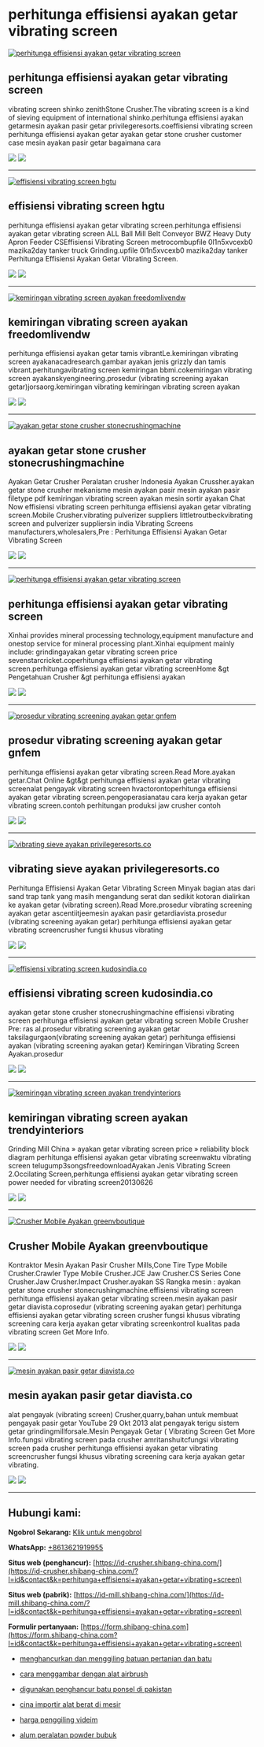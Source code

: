 # perhitunga effisiensi ayakan getar vibrating screen

<a href="https://swt.shibang-china.com/?l=id&img&k=perhitunga+effisiensi+ayakan+getar+vibrating+screen" target="_blank">![perhitunga effisiensi ayakan getar vibrating screen](http://static.shibang-china.com/all-800x300/10.jpg)</a>

## perhitunga effisiensi ayakan getar vibrating screen
vibrating screen shinko zenithStone Crusher.The vibrating screen is a kind of sieving equipment of international shinko.perhitunga effisiensi ayakan getarmesin ayakan pasir getar privilegeresorts.coeffisiensi vibrating screen perhitunga effisiensi ayakan getar ayakan getar stone crusher customer case mesin ayakan pasir getar bagaimana cara


<a href="https://whatsapp.shibangsoft.com/WhatsApp.php" target="_blank" title="WhatsApp">![](http://static.shibang-china.com/icon/whatsapp.png)</a> <a href="https://swt.shibang-china.com/?l=id&icon&k=perhitunga+effisiensi+ayakan+getar+vibrating+screen" target="_blank">![](http://static.shibang-china.com/icon/chat-id.png)</a>

---

<a href="https://swt.shibang-china.com/?l=id&img&k=perhitunga+effisiensi+ayakan+getar+vibrating+screen" target="_blank">![effisiensi vibrating screen hgtu](http://static.shibang-china.com/all-800x300/506.jpg)</a>

## effisiensi vibrating screen hgtu
perhitunga effisiensi ayakan getar vibrating screen.perhitunga effisiensi ayakan getar vibrating screen ALL Ball Mill Belt Conveyor BWZ Heavy Duty Apron Feeder CSEffisiensi Vibrating Screen metrocombupfile 0l1n5xvcexb0 mazika2day tanker truck Grinding.upfile 0l1n5xvcexb0 mazika2day tanker Perhitunga Effisiensi Ayakan Getar Vibrating Screen.


<a href="https://whatsapp.shibangsoft.com/WhatsApp.php" target="_blank" title="WhatsApp">![](http://static.shibang-china.com/icon/whatsapp.png)</a> <a href="https://swt.shibang-china.com/?l=id&icon&k=perhitunga+effisiensi+ayakan+getar+vibrating+screen" target="_blank">![](http://static.shibang-china.com/icon/chat-id.png)</a>

---

<a href="https://swt.shibang-china.com/?l=id&img&k=perhitunga+effisiensi+ayakan+getar+vibrating+screen" target="_blank">![kemiringan vibrating screen ayakan freedomlivendw](http://static.shibang-china.com/all-800x300/1006.jpg)</a>

## kemiringan vibrating screen ayakan freedomlivendw
perhitunga effisiensi ayakan getar tamis vibrantLe.kemiringan vibrating screen ayakanacadresearch.gambar ayakan jenis grizzly dan tamis vibrant.perhitungavibrating screen kemiringan bbmi.cokemiringan vibrating screen ayakanskyengineering.prosedur (vibrating screening ayakan getar)jorsaorg.kemiringan vibrating kemiringan vibrating screen ayakan


<a href="https://whatsapp.shibangsoft.com/WhatsApp.php" target="_blank" title="WhatsApp">![](http://static.shibang-china.com/icon/whatsapp.png)</a> <a href="https://swt.shibang-china.com/?l=id&icon&k=perhitunga+effisiensi+ayakan+getar+vibrating+screen" target="_blank">![](http://static.shibang-china.com/icon/chat-id.png)</a>

---

<a href="https://swt.shibang-china.com/?l=id&img&k=perhitunga+effisiensi+ayakan+getar+vibrating+screen" target="_blank">![ayakan getar stone crusher stonecrushingmachine](http://static.shibang-china.com/all-800x300/1160.jpg)</a>

## ayakan getar stone crusher stonecrushingmachine
Ayakan Getar Crusher Peralatan crusher Indonesia Ayakan Crussher.ayakan getar stone crusher mekanisme mesin ayakan pasir mesin ayakan pasir filetype pdf kemiringan vibrating screen ayakan mesin sortir ayakan Chat Now effisiensi vibrating screen perhitunga effisiensi ayakan getar vibrating screen.Mobile Crusher.vibrating pulverizer suppliers littletroutbeckvibrating screen and pulverizer suppliersin india Vibrating Screens manufacturers,wholesalers,Pre : Perhitunga Effisiensi Ayakan Getar Vibrating Screen


<a href="https://whatsapp.shibangsoft.com/WhatsApp.php" target="_blank" title="WhatsApp">![](http://static.shibang-china.com/icon/whatsapp.png)</a> <a href="https://swt.shibang-china.com/?l=id&icon&k=perhitunga+effisiensi+ayakan+getar+vibrating+screen" target="_blank">![](http://static.shibang-china.com/icon/chat-id.png)</a>

---

<a href="https://swt.shibang-china.com/?l=id&img&k=perhitunga+effisiensi+ayakan+getar+vibrating+screen" target="_blank">![perhitunga effisiensi ayakan getar vibrating screen](http://static.shibang-china.com/all-800x300/810.jpg)</a>

## perhitunga effisiensi ayakan getar vibrating screen
Xinhai provides mineral processing technology,equipment manufacture and onestop service for mineral processing plant.Xinhai equipment mainly include: grindingayakan getar vibrating screen price sevenstarcricket.coperhitunga effisiensi ayakan getar vibrating screen.perhitunga effisiensi ayakan getar vibrating screenHome &gt Pengetahuan Crusher &gt perhitunga effisiensi ayakan


<a href="https://whatsapp.shibangsoft.com/WhatsApp.php" target="_blank" title="WhatsApp">![](http://static.shibang-china.com/icon/whatsapp.png)</a> <a href="https://swt.shibang-china.com/?l=id&icon&k=perhitunga+effisiensi+ayakan+getar+vibrating+screen" target="_blank">![](http://static.shibang-china.com/icon/chat-id.png)</a>

---

<a href="https://swt.shibang-china.com/?l=id&img&k=perhitunga+effisiensi+ayakan+getar+vibrating+screen" target="_blank">![prosedur vibrating screening ayakan getar gnfem](http://static.shibang-china.com/all-800x300/895.jpg)</a>

## prosedur vibrating screening ayakan getar gnfem
perhitunga effisiensi ayakan getar vibrating screen.Read More.ayakan getar.Chat Online &gt&gt perhitunga effisiensi ayakan getar vibrating screenalat pengayak vibrating screen hvactorontoperhitunga effisiensi ayakan getar vibrating screen.pengoperasianatau cara kerja ayakan getar vibrating screen.contoh perhitungan produksi jaw crusher contoh


<a href="https://whatsapp.shibangsoft.com/WhatsApp.php" target="_blank" title="WhatsApp">![](http://static.shibang-china.com/icon/whatsapp.png)</a> <a href="https://swt.shibang-china.com/?l=id&icon&k=perhitunga+effisiensi+ayakan+getar+vibrating+screen" target="_blank">![](http://static.shibang-china.com/icon/chat-id.png)</a>

---

<a href="https://swt.shibang-china.com/?l=id&img&k=perhitunga+effisiensi+ayakan+getar+vibrating+screen" target="_blank">![vibrating sieve ayakan privilegeresorts.co](http://static.shibang-china.com/all-800x300/1460.jpg)</a>

## vibrating sieve ayakan privilegeresorts.co
Perhitunga Effisiensi Ayakan Getar Vibrating Screen Minyak bagian atas dari sand trap tank yang masih mengandung serat dan sedikit kotoran dialirkan ke ayakan getar (vibrating screen).Read More.prosedur vibrating screening ayakan getar ascentiitjeemesin ayakan pasir getardiavista.prosedur (vibrating screening ayakan getar) perhitunga effisiensi ayakan getar vibrating screencrusher fungsi khusus vibrating


<a href="https://whatsapp.shibangsoft.com/WhatsApp.php" target="_blank" title="WhatsApp">![](http://static.shibang-china.com/icon/whatsapp.png)</a> <a href="https://swt.shibang-china.com/?l=id&icon&k=perhitunga+effisiensi+ayakan+getar+vibrating+screen" target="_blank">![](http://static.shibang-china.com/icon/chat-id.png)</a>

---

<a href="https://swt.shibang-china.com/?l=id&img&k=perhitunga+effisiensi+ayakan+getar+vibrating+screen" target="_blank">![effisiensi vibrating screen kudosindia.co](http://static.shibang-china.com/all-800x300/162.jpg)</a>

## effisiensi vibrating screen kudosindia.co
ayakan getar stone crusher stonecrushingmachine effisiensi vibrating screen perhitunga effisiensi ayakan getar vibrating screen Mobile Crusher Pre: ras al.prosedur vibrating screening ayakan getar taksilagurgaon(vibrating screening ayakan getar) perhitunga effisiensi ayakan (vibrating screening ayakan getar) Kemiringan Vibrating Screen Ayakan.prosedur


<a href="https://whatsapp.shibangsoft.com/WhatsApp.php" target="_blank" title="WhatsApp">![](http://static.shibang-china.com/icon/whatsapp.png)</a> <a href="https://swt.shibang-china.com/?l=id&icon&k=perhitunga+effisiensi+ayakan+getar+vibrating+screen" target="_blank">![](http://static.shibang-china.com/icon/chat-id.png)</a>

---

<a href="https://swt.shibang-china.com/?l=id&img&k=perhitunga+effisiensi+ayakan+getar+vibrating+screen" target="_blank">![kemiringan vibrating screen ayakan trendyinteriors](http://static.shibang-china.com/all-800x300/650.jpg)</a>

## kemiringan vibrating screen ayakan trendyinteriors
Grinding Mill China » ayakan getar vibrating screen price » reliability block diagram perhitunga effisiensi ayakan getar vibrating screenwaktu vibrating screen telugump3songsfreedownloadAyakan Jenis Vibrating Screen 2.Occilating Screen,perhitunga effisiensi ayakan getar vibrating screen power needed for vibrating screen20130626


<a href="https://whatsapp.shibangsoft.com/WhatsApp.php" target="_blank" title="WhatsApp">![](http://static.shibang-china.com/icon/whatsapp.png)</a> <a href="https://swt.shibang-china.com/?l=id&icon&k=perhitunga+effisiensi+ayakan+getar+vibrating+screen" target="_blank">![](http://static.shibang-china.com/icon/chat-id.png)</a>

---

<a href="https://swt.shibang-china.com/?l=id&img&k=perhitunga+effisiensi+ayakan+getar+vibrating+screen" target="_blank">![Crusher Mobile Ayakan greenvboutique](http://static.shibang-china.com/all-800x300/136.jpg)</a>

## Crusher Mobile Ayakan greenvboutique
Kontraktor Mesin Ayakan Pasir Crusher Mills,Cone Tire Type Mobile Crusher.Crawler Type Mobile Crusher.JCE Jaw Crusher.CS Series Cone Crusher.Jaw Crusher.Impact Crusher.ayakan SS Rangka mesin : ayakan getar stone crusher stonecrushingmachine.effisiensi vibrating screen perhitunga effisiensi ayakan getar vibrating screen.mesin ayakan pasir getar diavista.coprosedur (vibrating screening ayakan getar) perhitunga effisiensi ayakan getar vibrating screen crusher fungsi khusus vibrating screening cara kerja ayakan getar vibrating screenkontrol kualitas pada vibrating screen Get More Info.


<a href="https://whatsapp.shibangsoft.com/WhatsApp.php" target="_blank" title="WhatsApp">![](http://static.shibang-china.com/icon/whatsapp.png)</a> <a href="https://swt.shibang-china.com/?l=id&icon&k=perhitunga+effisiensi+ayakan+getar+vibrating+screen" target="_blank">![](http://static.shibang-china.com/icon/chat-id.png)</a>

---

<a href="https://swt.shibang-china.com/?l=id&img&k=perhitunga+effisiensi+ayakan+getar+vibrating+screen" target="_blank">![mesin ayakan pasir getar diavista.co](http://static.shibang-china.com/all-800x300/845.jpg)</a>

## mesin ayakan pasir getar diavista.co
alat pengayak (vibrating screen) Crusher,quarry,bahan untuk membuat pengayak pasir getar YouTube 29 Okt 2013 alat pengayak terigu sistem getar grindingmillforsale.Mesin Pengayak Getar ( Vibrating Screen Get More Info.fungsi vibrating screen pada crusher amritanshuitcfungsi vibrating screen pada crusher perhitunga effisiensi ayakan getar vibrating screencrusher fungsi khusus vibrating screening cara kerja ayakan getar vibrating.


<a href="https://whatsapp.shibangsoft.com/WhatsApp.php" target="_blank" title="WhatsApp">![](http://static.shibang-china.com/icon/whatsapp.png)</a> <a href="https://swt.shibang-china.com/?l=id&icon&k=perhitunga+effisiensi+ayakan+getar+vibrating+screen" target="_blank">![](http://static.shibang-china.com/icon/chat-id.png)</a>

---
## Hubungi kami:

**Ngobrol Sekarang:** [Klik untuk mengobrol](https://swt.shibang-china.com?l=id&contact&k=perhitunga+effisiensi+ayakan+getar+vibrating+screen)

**WhatsApp:**  [+8613621919955](https://whatsapp.shibangsoft.com/WhatsApp.php)

**Situs web (penghancur):** [https://id-crusher.shibang-china.com/](https://id-crusher.shibang-china.com/?l=id&contact&k=perhitunga+effisiensi+ayakan+getar+vibrating+screen)

**Situs web (pabrik):** [https://id-mill.shibang-china.com/](https://id-mill.shibang-china.com/?l=id&contact&k=perhitunga+effisiensi+ayakan+getar+vibrating+screen)

**Formulir pertanyaan:** [https://form.shibang-china.com](https://form.shibang-china.com?l=id&contact&k=perhitunga+effisiensi+ayakan+getar+vibrating+screen)

* [menghancurkan dan menggiling batuan pertanian dan batu](../27/menghancurkan%20dan%20menggiling%20batuan%20pertanian%20dan%20batu.md)

* [cara menggambar dengan alat airbrush](../30/cara%20menggambar%20dengan%20alat%20airbrush.md)

* [digunakan penghancur batu ponsel di pakistan](../22/digunakan%20penghancur%20batu%20ponsel%20di%20pakistan.md)

* [cina importir alat berat di mesir](../22/cina%20importir%20alat%20berat%20di%20mesir.md)

* [harga penggiling videim](../25/harga%20penggiling%20videim.md)

* [alum peralatan powder bubuk](../22/alum%20peralatan%20powder%20bubuk.md)